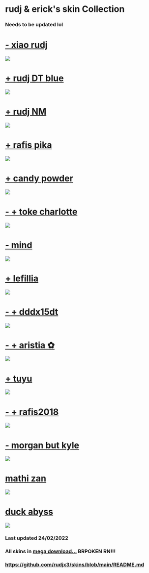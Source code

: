 # rudj & erick's skin Collection
### Needs to be updated lol

# [- xiao rudj](https://mega.nz/file/WoF3hBbZ#Sw9lyIP4TxyRzOYYA2GS60bMt_1Uraqemw257Lzn5Q8)
![](https://osu.ppy.sh/ss/17759278/5d94)

# [+ rudj DT blue ](https://mega.nz/file/KlkSASYD#BtobNhTPaCkh4vjd73u9Ul61MgyIY1bj4LxFIiw2tGI)
![](https://i.imgur.com/zoU1aFl.jpeg)

# [+ rudj NM](https://mega.nz/file/LlFBFBAK#DWarlnv1GMOVe5nCqtQop0itHoShSEgdovx86aYvtjM)
![](https://i.imgur.com/VjoObzX.jpeg)

# [+ rafis pika](https://mega.nz/file/ao9llYZQ#x-8QB5cZwwhMaitheURkgsQXnsCKc6gpHMeKLfer8h0)
![](https://osu.ppy.sh/ss/17541865/7f9a)

# [+ candy powder](https://mega.nz/file/y1k3UAgZ#k01Mqu6qsIJfUY6hZovNQ3_wkN_IRmCAOFvh0X2hJB8)
![](https://osu.ppy.sh/ss/17509881/7000)

# [- + toke charlotte](https://mega.nz/file/np9CwagK#7-bURwthc_YbH3jYigwO8lXBFoqZtvljitT6kssqLzw)
![](https://osu.ppy.sh/ss/17509899/375c)

# [- mind](https://mega.nz/file/bhFywLJZ#ZN-z10_PA7KPWi0MuglpH_oUwJvIsZ_Iv6pYABE1ybM)
![](https://osu.ppy.sh/ss/17509948/0149)

# [+ lefillia](https://mega.nz/file/j49EEAyY#ikgMHou1QIMDKBT7hXSAtTWG4EZeuNE8l0-QuY5Pfkc)
![](https://osu.ppy.sh/ss/17509960/05d2)

# [- + dddx15dt](https://mega.nz/file/HtkEnYoI#bEqAucUXy8zRNmLBO8Uphx4BNI2BbLhaAWMVjKbwgYA)
![](https://osu.ppy.sh/ss/17513594/590b)

# [- + aristia ✿](https://mega.nz/file/qkkiiIxa#2u_EYIGERgh68uWH2Ay6HCeparfD9kc14p5nKlbysnE)
![](https://osu.ppy.sh/ss/17512689/7493)

# [+ tuyu](https://mega.nz/file/3l0iWaCL#SEfZJb4c2TcSfDttb2Ugq_jSq3vvODmt2Vna6HCCJrc)
![](https://osu.ppy.sh/ss/17509973/3abb)

# [- + rafis2018](https://mega.nz/file/O48g3KZJ#iENR5BMZQYfr8B5Qc61b5rhrTUTrrVCLEiI4Q3zM3Vg)
![](https://osu.ppy.sh/ss/17509978/0fd8)

# [- morgan but kyle](https://mega.nz/file/rlkChISa#COaYC5UwNgIMLPOd4bm8j6UV-wQ_Hii1SNsquLlbxQc)
![](https://osu.ppy.sh/ss/17510016/b24f)

# [mathi zan](https://mega.nz/file/qxUWmBJL#597tveJcYviaRTOxCtKUc5U6XuQ6WOMw5mrXkFKYWqI)
![](https://osu.ppy.sh/ss/17531721/217f)

# [duck abyss](https://mega.nz/file/Lt8yEZgY#xq-haPVBb18FuJ6st9PUCMEvb04Zw-2xUmWsRZNMx6E)
![](https://osu.ppy.sh/ss/17582070/9e0f)
### Last updated 24/02/2022
### All skins in [mega download...](https://mega.nz/folder/m4FyQLCb#HlzDSwUHKE1KN5gq1ejwTQ) BRPOKEN RN!!!
### https://github.com/rudjx3/skins/blob/main/README.md
